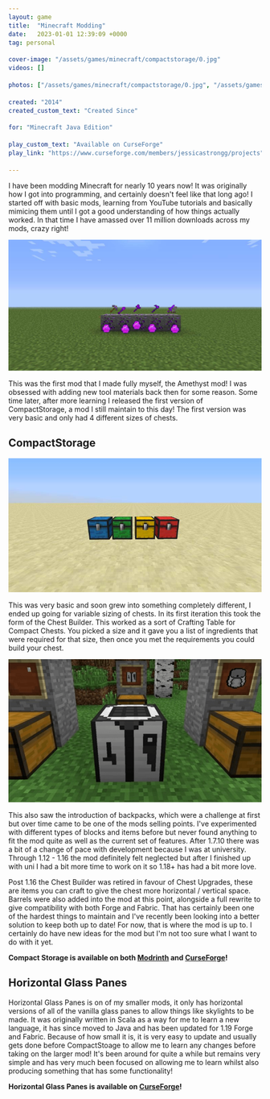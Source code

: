 ```yaml
---
layout: game
title:  "Minecraft Modding"
date:   2023-01-01 12:39:09 +0000
tag: personal

cover-image: "/assets/games/minecraft/compactstorage/0.jpg"
videos: []

photos: ["/assets/games/minecraft/compactstorage/0.jpg", "/assets/games/minecraft/compactstorage/1.jpg", "/assets/games/minecraft/compactstorage/2.jpg", "/assets/games/minecraft/compactstorage/3.jpg", "/assets/games/minecraft/hgp/1.jpg"]

created: "2014"
created_custom_text: "Created Since"

for: "Minecraft Java Edition"

play_custom_text: "Available on CurseForge"
play_link: "https://www.curseforge.com/members/jessicastrongg/projects"

---
```

I have been modding Minecraft for nearly 10 years now! It was originally how I got into programming, and certainly doesn't feel like that long ago! I started off with basic mods, learning from YouTube tutorials and basically mimicing them until I got a good understanding of how things actually worked. In that time I have amassed over 11 million downloads across my mods, crazy right!

![My first mod](/assets/about/1.jpg)

This was the first mod that I made fully myself, the Amethyst mod! I was obsessed with adding new tool materials back then for some reason. Some time later, after more learning I released the first version of CompactStorage, a mod I still maintain to this day! The first version was very basic and only had 4 different sizes of chests.

## CompactStorage
![First version of compact storage](/assets/about/2.jpg)

This was very basic and soon grew into something completely different, I ended up going for variable sizing of chests. In its first iteration this took the form of the Chest Builder. This worked as a sort of Crafting Table for Compact Chests. You picked a size and it gave you a list of ingredients that were required for that size, then once you met the requirements you could build your chest.

![Chest Builder](/assets/about/3.png)

This also saw the introduction of backpacks, which were a challenge at first but over time came to be one of the mods selling points. I've experimented with different types of blocks and items before but never found anything to fit the mod quite as well as the current set of features. After 1.7.10 there was a bit of a change of pace with development because I was at university. Through 1.12 - 1.16 the mod definitely felt neglected but after I finished up with uni I had a bit more time to work on it so 1.18+ has had a bit more love. 

Post 1.16 the Chest Builder was retired in favour of Chest Upgrades, these are items you can craft to give the chest more horizontal / vertical space. Barrels were also added into the mod at this point, alongside a full rewrite to give compatibility with both Forge and Fabric. That has certainly been one of the hardest things to maintain and I've recently been looking into a better solution to keep both up to date! For now, that is where the mod is up to. I certainly do have new ideas for the mod but I'm not too sure what I want to do with it yet.

**Compact Storage is available on both [Modrinth](https://modrinth.com/mod/compact_storage) and [CurseForge](https://www.curseforge.com/minecraft/mc-mods/compactstorage/files)!**

## Horizontal Glass Panes
Horizontal Glass Panes is on of my smaller mods, it only has horizontal versions of all of the vanilla glass panes to allow things like skylights to be made. It was originally written in Scala as a way for me to learn a new language, it has since moved to Java and has been updated for 1.19 Forge and Fabric. Because of how small it is, it is very easy to update and usually gets done before CompactStoage to allow me to learn any changes before taking on the larger mod! It's been around for quite a while but remains very simple and has very much been focused on allowing me to learn whilst also producing something that has some functionality!

**Horizontal Glass Panes is available on [CurseForge](https://www.curseforge.com/minecraft/mc-mods/horizontal-glass-panes)!**